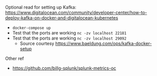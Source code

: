 Optional read for setting up Kafka: https://www.digitalocean.com/community/developer-center/how-to-deploy-kafka-on-docker-and-digitalocean-kubernetes

- `docker-compose up`
- Test that the ports are working `nc -zv localhost 22181`
- Test that the ports are working `nc -zv localhost 29092`
  - Source courtesy https://www.baeldung.com/ops/kafka-docker-setup

Other ref
- https://github.com/billg-splunk/splunk-metrics-oc